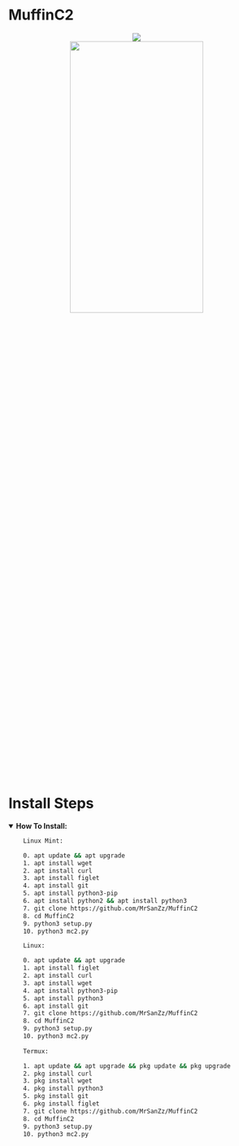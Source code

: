 # MuffinC2
<p align="center">
<img src="https://img.shields.io/badge/build-MrSanZz-badge?style=flat-square&logo=bitcoin&logoColor=yellow&label=Author&labelColor=grey&color=yellow"><br>
<img width=72% height=37% src="https://kosred.com/a/bvyjbr.png">
</p>

# Install Steps
<details open>
    <summary><strong>How To Install:</strong></summary>

```bash
    Linux Mint:

    0. apt update && apt upgrade
    1. apt install wget
    2. apt install curl
    3. apt install figlet
    4. apt install git
    5. apt install python3-pip
    6. apt install python2 && apt install python3
    7. git clone https://github.com/MrSanZz/MuffinC2
    8. cd MuffinC2
    9. python3 setup.py
    10. python3 mc2.py

    Linux:

    0. apt update && apt upgrade
    1. apt install figlet
    2. apt install curl
    3. apt install wget
    4. apt install python3-pip
    5. apt install python3
    6. apt install git
    7. git clone https://github.com/MrSanZz/MuffinC2
    8. cd MuffinC2
    9. python3 setup.py
    10. python3 mc2.py
    
    Termux:

    1. apt update && apt upgrade && pkg update && pkg upgrade
    2. pkg install curl
    3. pkg install wget
    4. pkg install python3
    5. pkg install git
    6. pkg install figlet
    7. git clone https://github.com/MrSanZz/MuffinC2
    8. cd MuffinC2
    9. python3 setup.py
    10. python3 mc2.py
```

